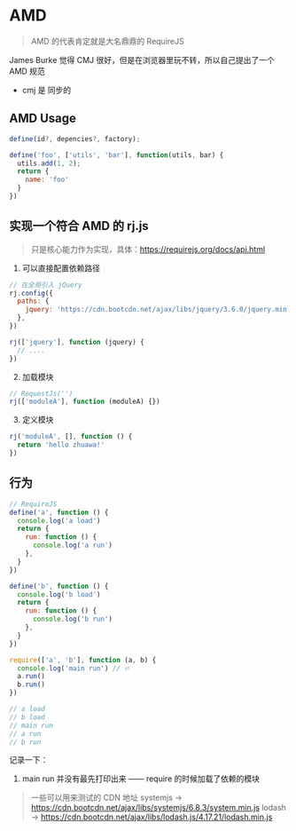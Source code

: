 # AMD

> AMD 的代表肯定就是大名鼎鼎的 RequireJS

James Burke 觉得 CMJ 很好，但是在浏览器里玩不转，所以自己提出了一个 AMD 规范

- cmj 是 同步的

## AMD Usage

```js
define(id?, depencies?, factory);

define('foo', ['utils', 'bar'], function(utils, bar) {
  utils.add(1, 2);
  return {
    name: 'foo'
  }
})
```

## 实现一个符合 AMD 的 rj.js

> 只是核心能力作为实现，具体：https://requirejs.org/docs/api.html

1. 可以直接配置依赖路径

```js
// 在全局引入 jQuery
rj.config({
  paths: {
    jquery: 'https://cdn.bootcdn.net/ajax/libs/jquery/3.6.0/jquery.min.js',
  },
})

rj(['jquery'], function (jquery) {
  // ....
})
```

2. 加载模块

```js
// RequestJs('')
rj(['moduleA'], function (moduleA) {})
```

3. 定义模块

```js
rj('moduleA', [], function () {
  return 'hello zhuawa!'
})
```

## 行为

```js
// RequireJS
define('a', function () {
  console.log('a load')
  return {
    run: function () {
      console.log('a run')
    },
  }
})

define('b', function () {
  console.log('b load')
  return {
    run: function () {
      console.log('b run')
    },
  }
})

require(['a', 'b'], function (a, b) {
  console.log('main run') // 🔥
  a.run()
  b.run()
})

// a load
// b load
// main run
// a run
// b run
```

记录一下：

1. main run 并没有最先打印出来  —— require 的时候加载了依赖的模块

> 一些可以用来测试的 CDN 地址
> systemjs -> https://cdn.bootcdn.net/ajax/libs/systemjs/6.8.3/system.min.js
> lodash -> https://cdn.bootcdn.net/ajax/libs/lodash.js/4.17.21/lodash.min.js
